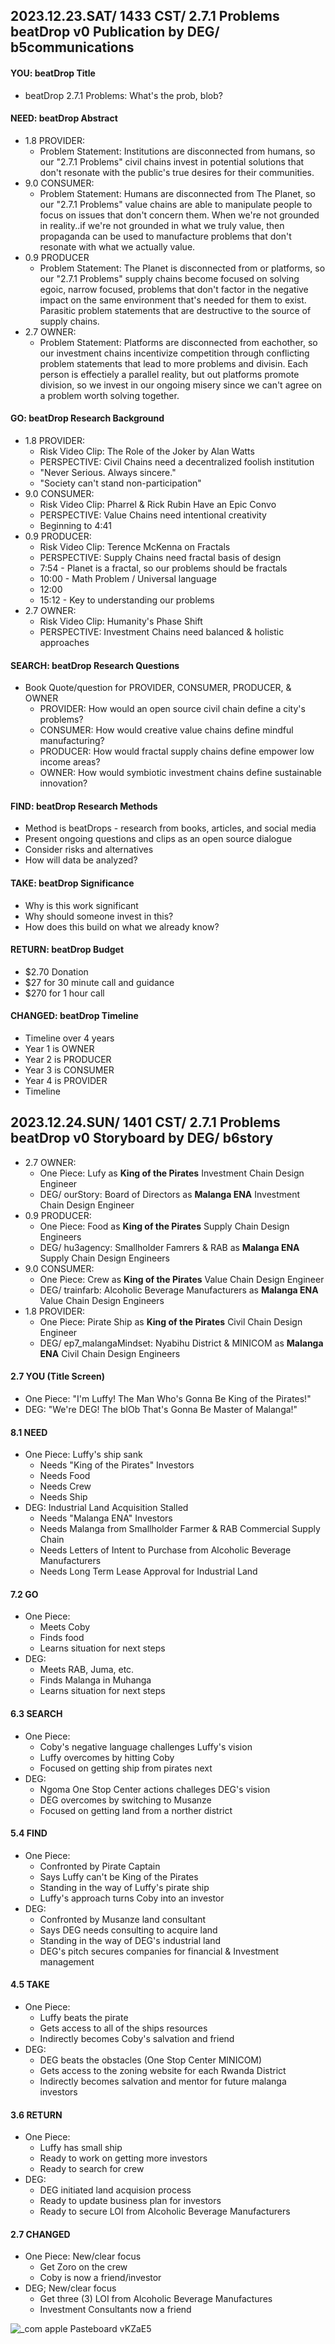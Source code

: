 ## 2023.12.23.SAT/ 1433 CST/ 2.7.1 Problems beatDrop v0 Publication by DEG/ b5communications

#### YOU: beatDrop Title
- beatDrop 2.7.1 Problems: What's the prob, blob?

#### NEED: beatDrop Abstract
- 1.8 PROVIDER:
  - Problem Statement: Institutions are disconnected from humans, so our "2.7.1 Problems" civil chains invest in potential solutions that don't resonate with the public's true desires for their communities.
- 9.0 CONSUMER:
  - Problem Statement: Humans are disconnected from The Planet, so our "2.7.1 Problems" value chains are able to manipulate people to focus on issues that don't concern them. When we're not grounded in reality..if we're not grounded in what we truly value, then propaganda can be used to manufacture problems that don't resonate with what we actually value.
- 0.9 PRODUCER
  - Problem Statement: The Planet is disconnected from or platforms, so our "2.7.1 Problems" supply chains become focused on solving egoic, narrow focused, problems that don't factor in the negative impact on the same environment that's needed for them to exist. Parasitic problem statements that are destructive to the source of supply chains.
- 2.7 OWNER:
  - Problem Statement: Platforms are disconnected from eachother, so our investment chains incentivize competition through conflicting problem statements that lead to more problems and divisin. Each person is effectiely a parallel reality, but out platforms promote division, so we invest in our ongoing misery since we can't agree on a problem worth solving together.
 
#### GO: beatDrop Research Background
- 1.8 PROVIDER:
  - Risk Video Clip: The Role of the Joker by Alan Watts
  - PERSPECTIVE: Civil Chains need a decentralized foolish institution
  - "Never Serious. Always sincere."
  - "Society can't stand non-participation"
- 9.0 CONSUMER:
  - Risk Video Clip: Pharrel & Rick Rubin Have an Epic Convo
  - PERSPECTIVE: Value Chains need intentional creativity
  - Beginning to 4:41
- 0.9 PRODUCER:
  - Risk Video Clip: Terence McKenna on Fractals
  - PERSPECTIVE: Supply Chains need fractal basis of design
  - 7:54 - Planet is a fractal, so our problems should be fractals
  - 10:00 - Math Problem / Universal language
  - 12:00
  - 15:12 - Key to understanding our problems
- 2.7 OWNER:
  - Risk Video Clip: Humanity's Phase Shift
  - PERSPECTIVE: Investment Chains need balanced & holistic approaches

#### SEARCH: beatDrop Research Questions
- Book Quote/question for PROVIDER, CONSUMER, PRODUCER, & OWNER
  - PROVIDER: How would an open source civil chain define a city's problems?
  - CONSUMER: How would creative value chains define mindful manufacturing?
  - PRODUCER: How would fractal supply chains define empower low income areas?
  - OWNER: How would symbiotic investment chains define sustainable innovation?

#### FIND: beatDrop Research Methods
- Method is beatDrops - research from books, articles, and social media
- Present ongoing questions and clips as an open source dialogue
- Consider risks and alternatives
- How will data be analyzed?

#### TAKE: beatDrop Significance
- Why is this work significant
- Why should someone invest in this?
- How does this build on what we already know?

#### RETURN: beatDrop Budget
- $2.70 Donation
- $27 for 30 minute call and guidance
- $270 for 1 hour call 

#### CHANGED: beatDrop Timeline
- Timeline over 4 years
- Year 1 is OWNER
- Year 2 is PRODUCER
- Year 3 is CONSUMER
- Year 4 is PROVIDER
- Timeline 

## 2023.12.24.SUN/ 1401 CST/ 2.7.1 Problems beatDrop v0 Storyboard by DEG/ b6story

- 2.7 OWNER:
  - One Piece: Lufy as **King of the Pirates** Investment Chain Design Engineer
  - DEG/ ourStory: Board of Directors as **Malanga ENA** Investment Chain Design Engineer
- 0.9 PRODUCER:
  - One Piece: Food as **King of the Pirates** Supply Chain Design Engineers
  - DEG/ hu3agency: Smallholder Famrers & RAB as **Malanga ENA** Supply Chain Design Engineers
- 9.0 CONSUMER:
  - One Piece: Crew as **King of the Pirates** Value Chain Design Engineer
  - DEG/ trainfarb: Alcoholic Beverage Manufacturers as **Malanga ENA** Value Chain Design Engineers
- 1.8 PROVIDER:
  - One Piece: Pirate Ship as **King of the Pirates** Civil Chain Design Engineer
  - DEG/ ep7_malangaMindset: Nyabihu District & MINICOM as **Malanga ENA** Civil Chain Design Engineers

#### 2.7 YOU (Title Screen)
- One Piece: "I'm Luffy! The Man Who's Gonna Be King of the Pirates!"
- DEG: "We're DEG! The blOb That's Gonna Be Master of Malanga!"

#### 8.1 NEED
- One Piece: Luffy's ship sank
  - Needs "King of the Pirates" Investors
  - Needs Food
  - Needs Crew
  - Needs Ship
- DEG: Industrial Land Acquisition Stalled
  - Needs "Malanga ENA" Investors
  - Needs Malanga from Smallholder Farmer & RAB Commercial Supply Chain
  - Needs Letters of Intent to Purchase from Alcoholic Beverage Manufacturers
  - Needs Long Term Lease Approval for Industrial Land

#### 7.2 GO
- One Piece:
  - Meets Coby
  - Finds food
  - Learns situation for next steps
- DEG:
  - Meets RAB, Juma, etc.
  - Finds Malanga in Muhanga
  - Learns situation for next steps
 
#### 6.3 SEARCH
- One Piece:
  - Coby's negative language challenges Luffy's vision
  - Luffy overcomes by hitting Coby
  - Focused on getting ship from pirates next
- DEG:
  - Ngoma One Stop Center actions challeges DEG's vision
  - DEG overcomes by switching to Musanze
  - Focused on getting land from a norther district
 
#### 5.4 FIND
- One Piece:
  - Confronted by Pirate Captain
  - Says Luffy can't be King of the Pirates
  - Standing in the way of Luffy's pirate ship
  - Luffy's approach turns Coby into an investor
- DEG:
  - Confronted by Musanze land consultant
  - Says DEG needs consulting to acquire land
  - Standing in the way of DEG's industrial land
  - DEG's pitch secures companies for financial & Investment management
 
#### 4.5 TAKE
- One Piece:
  - Luffy beats the pirate
  - Gets access to all of the ships resources
  - Indirectly becomes Coby's salvation and friend
- DEG:
  - DEG beats the obstacles (One Stop Center MINICOM)
  - Gets access to the zoning website for each Rwanda District
  - Indirectly becomes salvation and mentor for future malanga investors

#### 3.6 RETURN
- One Piece:
  - Luffy has small ship
  - Ready to work on getting more investors
  - Ready to search for crew
- DEG:
  - DEG initiated land acquision process
  - Ready to update business plan for investors
  - Ready to secure LOI from Alcoholic Beverage Manufacturers

#### 2.7 CHANGED
- One Piece: New/clear focus
  - Get Zoro on the crew
  - Coby is now a friend/investor
- DEG; New/clear focus
  - Get three (3) LOI from Alcoholic Beverage Manufactures
  - Investment Consultants now a friend
 
![_com apple Pasteboard vKZaE5](https://github.com/ourStoryNetwork/p3cosystem-master-plan/assets/8133349/7c009e5e-404e-4d2b-9d49-09b488c7cc02)

